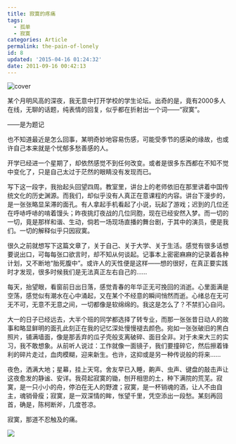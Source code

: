 ```yaml
---
title: 寂寞的疼痛
tags:
  - 孤单
  - 寂寞
categories: Article
permalink: the-pain-of-lonely
id: 8
updated: '2015-04-16 01:24:32'
date: 2011-09-16 00:42:13
---
```


![cover](https://cat.yufan.me/cats/070145n79.jpg)



某个月明风高的深夜，我无意中打开学校的学生论坛。出奇的是，竟有2000多人在线，无聊的话题，纯表情的回复，似乎都在折射出一个词——“寂寞”。

——是为题记

也不知道最近是怎么回事，某明奇妙地容易伤感，可能受季节的感染的缘故，也或许自己本来就是个忧郁多愁善感的人。

<!--more-->

开学已经进一个星期了，却依然感觉不到任何改变。或者是很多东西都在不知不觉中变化了，只是自己太过于茫然的眼睛没有发现而已。

写下这一段字，我抬起头回望四周。教室里，讲台上的老师依旧在那里讲着中国传统文化的历史渊源。而我们，却似乎没有人真正在意课程的内容。讲台下漫步的，是一张张略显呆滞的面孔。有人拿起手机看起了小说，玩起了游戏；迟到的几位还在呼哧呼哧的啃着馒头；昨夜挑灯夜战的几位同胞，现在已经安然入梦。而一切的一切，竟是那样和谐、生动，倘若一场现场直播的舞台剧，于其中的演员，便是我们。一切的解释似乎只因寂寞。

很久之前就想写下这篇文章了，关于自己、关于大学、关于生活。感觉有很多话想要说出口，可每每张口欲言时，却不知从何谈起。记事本上密密麻麻的记录着各种计划，又不断地“胎死腹中”。或许人的天性便是这样——想的很好，在真正要实践时才发现，很多时候我们是无法真正左右自己的……

每天，抬望眼，看窗前日出日落，感觉青春的年华正无可挽回的消逝。心里面满是空荡，感觉似有潮水在心中涌起，又在某个不经意的瞬间悄然而逝。心绪总在无可无不可，无意不无意之间，一切都像是软绵绵的。我这是怎么了？不禁扪心自问。

大一的日子已经远去，大半个班的同学都选择了转专业，而那一张张昔日动人的故事和略显鲜明的面孔此刻正在我的记忆深处慢慢褪去颜色。宛如一张张破旧的黑白照片，铺满墙面，像是那丢弃的瓜子壳般支离破碎、面目全非。对于未来大三的实习，我不敢想象。从前听人说过：工作就像一面镜子，我们要撞碎它，然后擦着锋利的碎片走过，血肉模糊，迎来新生。也许，这抑或是另一种传说般的将来……

夜色，洒满大地；星幕，挂上天穹。舍友早已入睡，齁声、虫声、键盘的敲击声让这夜愈发的静谧、安详。我荷起寂寞的锄，刨开相思的土，种下满院的荒芜。寂寞，是一只小小的舟，停泊在无人的野渡；寂寞，是一杯销魂的酒，让人不由自主，魂销骨瘦；寂寞，是一双深情的眸，怅望千里，凭空添出一段愁。某刻再回首，确是，陈柯断斧，几度苍凉。

寂寞，那道不忍触及的痛。

![](https://cat.yufan.me/cats/070145hzy.jpg)
